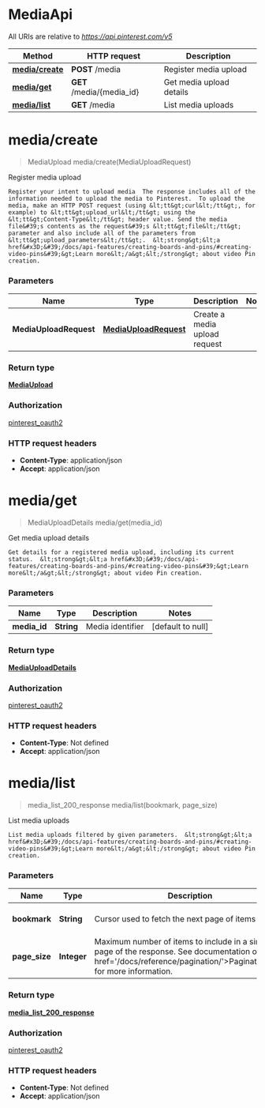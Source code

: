 # MediaApi

All URIs are relative to *https://api.pinterest.com/v5*

| Method | HTTP request | Description |
|------------- | ------------- | -------------|
| [**media/create**](MediaApi.md#media/create) | **POST** /media | Register media upload |
| [**media/get**](MediaApi.md#media/get) | **GET** /media/{media_id} | Get media upload details |
| [**media/list**](MediaApi.md#media/list) | **GET** /media | List media uploads |


<a name="media/create"></a>
# **media/create**
> MediaUpload media/create(MediaUploadRequest)

Register media upload

    Register your intent to upload media  The response includes all of the information needed to upload the media to Pinterest.  To upload the media, make an HTTP POST request (using &lt;tt&gt;curl&lt;/tt&gt;, for example) to &lt;tt&gt;upload_url&lt;/tt&gt; using the &lt;tt&gt;Content-Type&lt;/tt&gt; header value. Send the media file&#39;s contents as the request&#39;s &lt;tt&gt;file&lt;/tt&gt; parameter and also include all of the parameters from &lt;tt&gt;upload_parameters&lt;/tt&gt;.  &lt;strong&gt;&lt;a href&#x3D;&#39;/docs/api-features/creating-boards-and-pins/#creating-video-pins&#39;&gt;Learn more&lt;/a&gt;&lt;/strong&gt; about video Pin creation.

### Parameters

|Name | Type | Description  | Notes |
|------------- | ------------- | ------------- | -------------|
| **MediaUploadRequest** | [**MediaUploadRequest**](../Models/MediaUploadRequest.md)| Create a media upload request | |

### Return type

[**MediaUpload**](../Models/MediaUpload.md)

### Authorization

[pinterest_oauth2](../README.md#pinterest_oauth2)

### HTTP request headers

- **Content-Type**: application/json
- **Accept**: application/json

<a name="media/get"></a>
# **media/get**
> MediaUploadDetails media/get(media\_id)

Get media upload details

    Get details for a registered media upload, including its current status.  &lt;strong&gt;&lt;a href&#x3D;&#39;/docs/api-features/creating-boards-and-pins/#creating-video-pins&#39;&gt;Learn more&lt;/a&gt;&lt;/strong&gt; about video Pin creation.

### Parameters

|Name | Type | Description  | Notes |
|------------- | ------------- | ------------- | -------------|
| **media\_id** | **String**| Media identifier | [default to null] |

### Return type

[**MediaUploadDetails**](../Models/MediaUploadDetails.md)

### Authorization

[pinterest_oauth2](../README.md#pinterest_oauth2)

### HTTP request headers

- **Content-Type**: Not defined
- **Accept**: application/json

<a name="media/list"></a>
# **media/list**
> media_list_200_response media/list(bookmark, page\_size)

List media uploads

    List media uploads filtered by given parameters.  &lt;strong&gt;&lt;a href&#x3D;&#39;/docs/api-features/creating-boards-and-pins/#creating-video-pins&#39;&gt;Learn more&lt;/a&gt;&lt;/strong&gt; about video Pin creation.

### Parameters

|Name | Type | Description  | Notes |
|------------- | ------------- | ------------- | -------------|
| **bookmark** | **String**| Cursor used to fetch the next page of items | [optional] [default to null] |
| **page\_size** | **Integer**| Maximum number of items to include in a single page of the response. See documentation on &lt;a href&#x3D;&#39;/docs/reference/pagination/&#39;&gt;Pagination&lt;/a&gt; for more information. | [optional] [default to 25] |

### Return type

[**media_list_200_response**](../Models/media_list_200_response.md)

### Authorization

[pinterest_oauth2](../README.md#pinterest_oauth2)

### HTTP request headers

- **Content-Type**: Not defined
- **Accept**: application/json

